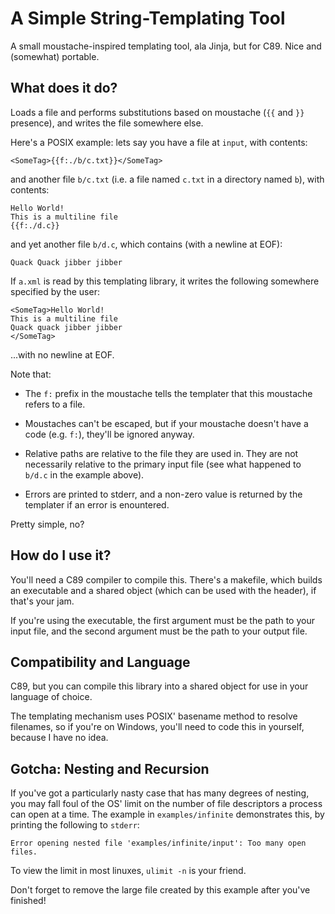 A Simple String-Templating Tool
===

A small moustache-inspired templating tool, ala Jinja, but for C89. Nice and
(somewhat) portable.

What does it do?
---

Loads a file and performs substitutions based on moustache (`{{` and `}}`
presence), and writes the file somewhere else.

Here's a POSIX example: lets say you have a file at `input`, with contents:

```
<SomeTag>{{f:./b/c.txt}}</SomeTag>
```

and another file `b/c.txt` (i.e. a file named `c.txt` in a directory named
`b`), with contents:

```
Hello World!
This is a multiline file
{{f:./d.c}}
```

and yet another file `b/d.c`, which contains (with a newline at EOF):

```
Quack Quack jibber jibber
```

If `a.xml` is read by this templating library, it writes the following
somewhere specified by the user:

```
<SomeTag>Hello World!
This is a multiline file
Quack quack jibber jibber
</SomeTag>
```

...with no newline at EOF.

Note that:

 - The `f:` prefix in the moustache tells the templater that this moustache
   refers to a file.

 - Moustaches can't be escaped, but if your moustache doesn't have a code
   (e.g. `f:`), they'll be ignored anyway.

 - Relative paths are relative to the file they are used in. They are not
   necessarily relative to the primary input file (see what happened to `b/d.c`
   in the example above).

 - Errors are printed to stderr, and a non-zero value is returned by the
   templater if an error is enountered.

Pretty simple, no?

How do I use it?
---

You'll need a C89 compiler to compile this. There's a makefile, which builds an
executable and a shared object (which can be used with the header), if that's
your jam.

If you're using the executable, the first argument must be the path to your
input file, and the second argument must be the path to your output file.

Compatibility and Language
---

C89, but you can compile this library into a shared object for use in your
language of choice.

The templating mechanism uses POSIX' basename method to resolve filenames, so
if you're on Windows, you'll need to code this in yourself, because I have no
idea.


Gotcha: Nesting and Recursion
---

If you've got a particularly nasty case that has many degrees of nesting, you
may fall foul of the OS' limit on the number of file descriptors a process can
open at a time. The example in `examples/infinite` demonstrates this, by
printing the following to `stderr`:

```
Error opening nested file 'examples/infinite/input': Too many open files.
```

To view the limit in most linuxes, `ulimit -n` is your friend.

Don't forget to remove the large file created by this example after you've
finished!
